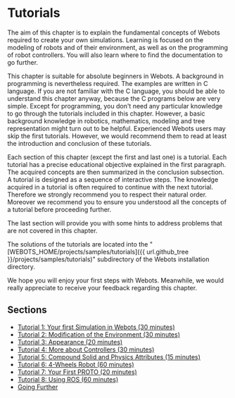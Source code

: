 # Tutorials

The aim of this chapter is to explain the fundamental concepts of Webots required to create your own simulations.
Learning is focused on the modeling of robots and of their environment, as well as on the programming of robot controllers.
You will also learn where to find the documentation to go further.

This chapter is suitable for absolute beginners in Webots.
A background in programming is nevertheless required.
The examples are written in C language.
If you are not familiar with the C language, you should be able to understand this chapter anyway, because the C programs below are very simple.
Except for programming, you don't need any particular knowledge to go through the tutorials included in this chapter.
However, a basic background knowledge in robotics, mathematics, modeling and tree representation might turn out to be helpful.
Experienced Webots users may skip the first tutorials.
However, we would recommend them to read at least the introduction and conclusion of these tutorials.

Each section of this chapter (except the first and last one) is a tutorial.
Each tutorial has a precise educational objective explained in the first paragraph.
The acquired concepts are then summarized in the conclusion subsection.
A tutorial is designed as a sequence of interactive steps.
The knowledge acquired in a tutorial is often required to continue with the next tutorial.
Therefore we strongly recommend you to respect their natural order.
Moreover we recommend you to ensure you understood all the concepts of a tutorial before proceeding further.

The last section will provide you with some hints to address problems that are not covered in this chapter.

The solutions of the tutorials are located into the "[WEBOTS\_HOME/projects/samples/tutorials]({{ url.github_tree }}/projects/samples/tutorials)" subdirectory of the Webots installation directory.

We hope you will enjoy your first steps with Webots.
Meanwhile, we would really appreciate to receive your feedback regarding this chapter.

## Sections

- [Tutorial 1: Your first Simulation in Webots (30 minutes)](tutorial-1-your-first-simulation-in-webots.md)
- [Tutorial 2: Modification of the Environment (30 minutes)](tutorial-2-modification-of-the-environment.md)
- [Tutorial 3: Appearance (20 minutes)](tutorial-3-appearance.md)
- [Tutorial 4: More about Controllers (30 minutes)](tutorial-4-more-about-controllers.md)
- [Tutorial 5: Compound Solid and Physics Attributes (15 minutes)](tutorial-5-compound-solid-and-physics-attributes.md)
- [Tutorial 6: 4-Wheels Robot (60 minutes)](tutorial-6-4-wheels-robot.md)
- [Tutorial 7: Your First PROTO (20 minutes)](tutorial-7-your-first-proto.md)
- [Tutorial 8: Using ROS (60 minutes)](tutorial-8-using-ros.md)
- [Going Further](going-further.md)
